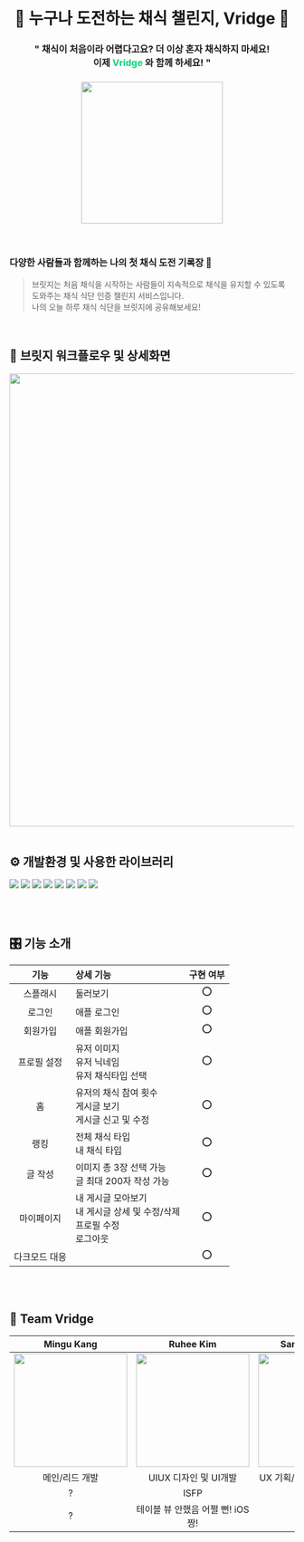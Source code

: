 <h1 align="center"> 🥗 누구나 도전하는 채식 챌린지, Vridge 🥗 </h1>

<h3 align="center">" 채식이 처음이라 어렵다고요? 더 이상 혼자 채식하지 마세요!<br>
이제  <span style="color:#05d57d"> Vridge</span> 와 함께 하세요! " </h3>

<h3 align="center">
<img src="https://user-images.githubusercontent.com/63235947/99217885-714d0380-281c-11eb-8ff4-1dcbd999e5cc.png" width="250" height="250" style="box-shadow: 0px 0px 1px lightgray"> </h3>


<br>

### 다양한 사람들과 함께하는 나의 첫 채식 도전 기록장 🌿
> 브릿지는 처음 채식을 시작하는 사람들이 지속적으로 채식을 유지할 수 있도록 도와주는 채식 식단 인증 챌린지 서비스입니다.
> <br> 나의 오늘 하루 채식 식단을 브릿지에 공유해보세요!

<br>

## 🎾 브릿지 워크플로우 및 상세화면

<img align="center" width="800" src="https://user-images.githubusercontent.com/63235947/99350536-0239e280-28e2-11eb-9294-7745dc930f96.png">

<br>
<br>


## ⚙️ 개발환경 및 사용한 라이브러리

<p>
<img src="https://img.shields.io/badge/swift-5.3-orange">
<img src="https://img.shields.io/badge/Xcode-12.2-blue">
<img src="https://img.shields.io/badge/CocoaPods-1.9.3-black">
<img src="https://img.shields.io/badge/YPImagePicker-4.4.0-green">
<img src="https://img.shields.io/badge/kingfisher-4.7-orange">
<img src="https://img.shields.io/badge/lottie ios-3.1.9-blue">
<img src="https://img.shields.io/badge/firebase-7.1.0-black">
<img src="https://img.shields.io/badge/bulletinboard-5.0.0-green">
</p>

<br>
<br>

## 🎛 기능 소개

| 기능 | 상세 기능 | 구현 여부 |
| :---: | :--- | :---: |
| 스플래시| 둘러보기 |⭕️|
| 로그인 |  애플 로그인| ⭕️|
| 회원가입 |   애플 회원가입| ⭕️|
| 프로필 설정 |  유저 이미지 <br> 유저 닉네임 <br> 유저 채식타입 선택|⭕️ |
| 홈 | 유저의 채식 참여 횟수 <br> 게시글 보기<br> 게시글 신고 및 수정| ⭕️|
| 랭킹 | 전체 채식 타입<br>  내 채식 타입 |⭕️ |
| 글 작성 |  이미지 총 3장 선택 가능<br> 글 최대 200자 작성  가능<br>| ⭕️|
| 마이페이지 |  내 게시글 모아보기<br> 내 게시글 상세 및 수정/삭제<br> 프로필 수정<br> 로그아웃|⭕️ |
| 다크모드 대응 | | ⭕️ |

<br>
<br>


## 💚 Team Vridge
| Mingu Kang | Ruhee Kim | Sangwook Park |
| :---: | :---: | :---: |
| <img width="200" src="https://user-images.githubusercontent.com/63235947/96337470-6179bc80-10c2-11eb-9857-a68c36b2f4dc.png"> | <img width='200' src="https://user-images.githubusercontent.com/63235947/96337483-76565000-10c2-11eb-9ae9-fed0571f445e.png"> | <img width="200" src="https://user-images.githubusercontent.com/63235947/96337493-84a46c00-10c2-11eb-8c98-24192c800f9b.png"> |
| 메인/리드 개발 | UIUX 디자인 및 UI개발 | UX 기획/브랜딩 및 디자인QA |
| ? | ISFP | ? |
| ? | 테이블 뷰 안했음 어쩔 뻔! iOS짱! | ? |

<br>
<br>

